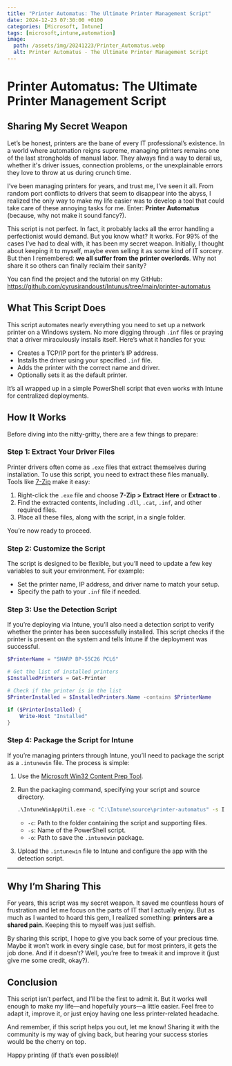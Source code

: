 ```yaml
---
title: "Printer Automatus: The Ultimate Printer Management Script"
date: 2024-12-23 07:30:00 +0100
categories: [Microsoft, Intune] 
tags: [microsoft,intune,automation]
image:
  path: /assets/img/20241223/Printer_Automatus.webp
  alt: Printer Automatus - The Ultimate Printer Management Script
---
```


# Printer Automatus: The Ultimate Printer Management Script

## Sharing My Secret Weapon

Let’s be honest, printers are the bane of every IT professional’s existence. In a world where automation reigns supreme, managing printers remains one of the last strongholds of manual labor. They always find a way to derail us, whether it's driver issues, connection problems, or the unexplainable errors they love to throw at us during crunch time.

I’ve been managing printers for years, and trust me, I’ve seen it all. From random port conflicts to drivers that seem to disappear into the abyss, I realized the only way to make my life easier was to develop a tool that could take care of these annoying tasks for me. Enter: **Printer Automatus** (because, why not make it sound fancy?).

This script is not perfect. In fact, it probably lacks all the error handling a perfectionist would demand. But you know what? It works. For 99% of the cases I’ve had to deal with, it has been my secret weapon. Initially, I thought about keeping it to myself, maybe even selling it as some kind of IT sorcery. But then I remembered: **we all suffer from the printer overlords**. Why not share it so others can finally reclaim their sanity?

You can find the project and the tutorial on my GitHub: https://github.com/cyrusirandoust/Intunus/tree/main/printer-automatus 

## What This Script Does

This script automates nearly everything you need to set up a network printer on a Windows system. No more digging through `.inf` files or praying that a driver miraculously installs itself. Here’s what it handles for you:

- Creates a TCP/IP port for the printer’s IP address.
- Installs the driver using your specified `.inf` file.
- Adds the printer with the correct name and driver.
- Optionally sets it as the default printer.

It’s all wrapped up in a simple PowerShell script that even works with Intune for centralized deployments.

## How It Works

Before diving into the nitty-gritty, there are a few things to prepare:

### Step 1: Extract Your Driver Files
Printer drivers often come as `.exe` files that extract themselves during installation. To use this script, you need to extract these files manually. Tools like [7-Zip](https://www.7-zip.org/) make it easy:

1. Right-click the `.exe` file and choose **7-Zip > Extract Here** or **Extract to <Folder Name>**.
2. Find the extracted contents, including `.dll`, `.cat`, `.inf`, and other required files.
3. Place all these files, along with the script, in a single folder.

You’re now ready to proceed.

### Step 2: Customize the Script
The script is designed to be flexible, but you’ll need to update a few key variables to suit your environment. For example:

- Set the printer name, IP address, and driver name to match your setup.
- Specify the path to your `.inf` file if needed.

### Step 3: Use the Detection Script
If you’re deploying via Intune, you’ll also need a detection script to verify whether the printer has been successfully installed. This script checks if the printer is present on the system and tells Intune if the deployment was successful.

```powershell
$PrinterName = "SHARP BP-55C26 PCL6"

# Get the list of installed printers
$InstalledPrinters = Get-Printer

# Check if the printer is in the list
$PrinterInstalled = $InstalledPrinters.Name -contains $PrinterName

if ($PrinterInstalled) {
    Write-Host "Installed"
}
```

### Step 4: Package the Script for Intune
If you’re managing printers through Intune, you’ll need to package the script as a `.intunewin` file. The process is simple:

1. Use the [Microsoft Win32 Content Prep Tool](https://learn.microsoft.com/en-us/mem/intune/apps/apps-win32-app-management).
2. Run the packaging command, specifying your script and source directory.

   ```cmd
   .\IntuneWinAppUtil.exe -c "C:\Intune\source\printer-automatus" -s Install-PrinterAutomatus.ps1 -o "C:\Intune\output\printer-automatus"
    ```

   - `-c`: Path to the folder containing the script and supporting files.
   - `-s`: Name of the PowerShell script.
   - `-o`: Path to save the `.intunewin` package.

3. Upload the `.intunewin` file to Intune and configure the app with the detection script.

---

## Why I’m Sharing This

For years, this script was my secret weapon. It saved me countless hours of frustration and let me focus on the parts of IT that I actually enjoy. But as much as I wanted to hoard this gem, I realized something: **printers are a shared pain**. Keeping this to myself was just selfish.

By sharing this script, I hope to give you back some of your precious time. Maybe it won’t work in every single case, but for most printers, it gets the job done. And if it doesn’t? Well, you’re free to tweak it and improve it (just give me some credit, okay?).

## Conclusion

This script isn’t perfect, and I’ll be the first to admit it. But it works well enough to make my life—and hopefully yours—a little easier. Feel free to adapt it, improve it, or just enjoy having one less printer-related headache.

And remember, if this script helps you out, let me know! Sharing it with the community is my way of giving back, but hearing your success stories would be the cherry on top.

Happy printing (if that’s even possible)!
